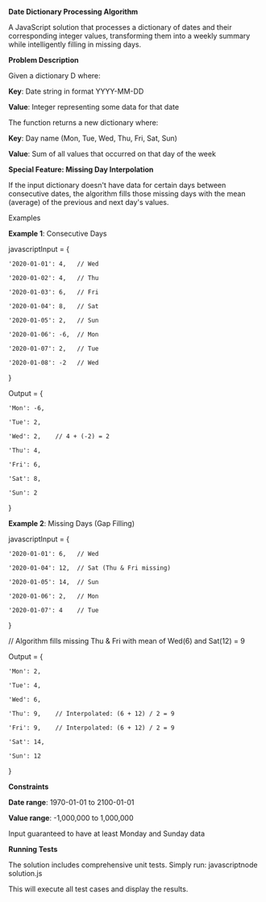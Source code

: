 **Date Dictionary Processing Algorithm**

A JavaScript solution that processes a dictionary of dates and their corresponding integer values, transforming them into a weekly summary while intelligently filling in missing days.

**Problem Description**

Given a dictionary D where:

**Key**: Date string in format YYYY-MM-DD

**Value**: Integer representing some data for that date

The function returns a new dictionary where:

**Key**: Day name (Mon, Tue, Wed, Thu, Fri, Sat, Sun)

**Value**: Sum of all values that occurred on that day of the week

**Special Feature: Missing Day Interpolation**

If the input dictionary doesn't have data for certain days between consecutive dates, the algorithm fills those missing days with the mean (average) of the previous and next day's values.

Examples

**Example 1**: Consecutive Days

javascriptInput = {

    '2020-01-01': 4,   // Wed
    
    '2020-01-02': 4,   // Thu  
    
    '2020-01-03': 6,   // Fri
    
    '2020-01-04': 8,   // Sat
    
    '2020-01-05': 2,   // Sun
    
    '2020-01-06': -6,  // Mon
    
    '2020-01-07': 2,   // Tue
    
    '2020-01-08': -2   // Wed
    
}

Output = {

    'Mon': -6, 
    
    'Tue': 2, 
    
    'Wed': 2,    // 4 + (-2) = 2
    
    'Thu': 4, 
    
    'Fri': 6, 
    
    'Sat': 8, 
    
    'Sun': 2
    
}

**Example 2**: Missing Days (Gap Filling)

javascriptInput = {

    '2020-01-01': 6,   // Wed
    
    '2020-01-04': 12,  // Sat (Thu & Fri missing)
    
    '2020-01-05': 14,  // Sun
    
    '2020-01-06': 2,   // Mon
    
    '2020-01-07': 4    // Tue
    
}

// Algorithm fills missing Thu & Fri with mean of Wed(6) and Sat(12) = 9

Output = {

    'Mon': 2, 
    
    'Tue': 4, 
    
    'Wed': 6, 
    
    'Thu': 9,    // Interpolated: (6 + 12) / 2 = 9
    
    'Fri': 9,    // Interpolated: (6 + 12) / 2 = 9
    
    'Sat': 14, 
    
    'Sun': 12
    
}


**Constraints**

**Date range**: 1970-01-01 to 2100-01-01

**Value range**: -1,000,000 to 1,000,000

Input guaranteed to have at least Monday and Sunday data

**Running Tests**

The solution includes comprehensive unit tests. Simply run: javascriptnode solution.js

This will execute all test cases and display the results.

